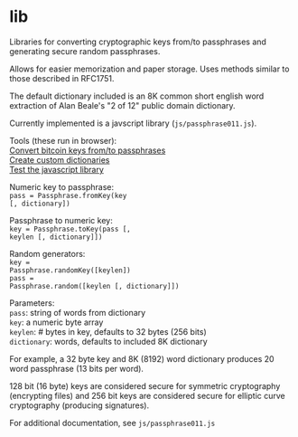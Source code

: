 # lib
Libraries for converting cryptographic keys from/to passphrases and generating secure random passphrases.

Allows for easier memorization and paper storage.  Uses methods similar to those described in RFC1751.

The default dictionary included is an 8K common short english word extraction of Alan Beale's "2 of 12" public domain dictionary.

Currently implemented is a javscript library (<code>js/passphrase011.js</code>).

Tools (these run in browser):<br/>
  <a href="http://secure-passphrase.github.io/tools/bitcoin.html">Convert bitcoin keys from/to passphrases</a><br/>
  <a href="http://secure-passphrase.github.io/tools/dictionary.html">Create custom dictionaries</a><br/>
  <a href="http://secure-passphrase.github.io/tools/test.html">Test the javascript library</a><br/>

Numeric key to passphrase:<br/>
  <code>pass = Passphrase.fromKey(key [, dictionary])</code>

Passphrase to numeric key:<br/>
  <code>key = Passphrase.toKey(pass [, keylen [, dictionary]])</code>

Random generators:<br/>
  <code>key = Passphrase.randomKey([keylen])</code><br/>
  <code>pass = Passphrase.random([keylen [, dictionary]])</code>

Parameters:<br/>
  <code>pass</code>: string of words from dictionary<br/>
  <code>key</code>: a numeric byte array<br/>
  <code>keylen</code>: # bytes in key, defaults to 32 bytes (256 bits)<br/>
  <code>dictionary</code>: words, defaults to included 8K dictionary

For example, a 32 byte key and 8K (8192) word dictionary produces 20 word passphrase (13 bits per word).

128 bit (16 byte) keys are considered secure for symmetric cryptography (encrypting files) and 256 bit keys are considered secure for elliptic curve cryptography (producing signatures).

For additional documentation, see <code>js/passphrase011.js</code>





